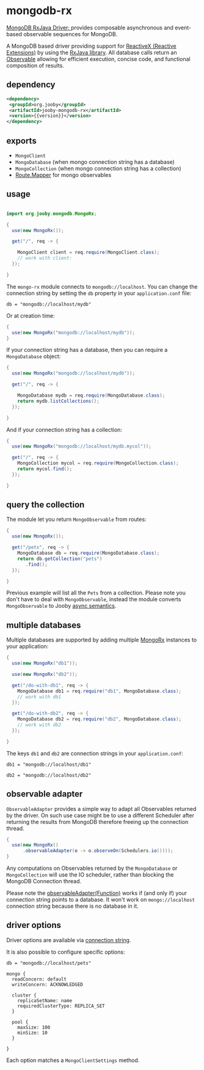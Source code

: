 # mongodb-rx

<a href="http://mongodb.github.io/mongo-java-driver-rx/">MongoDB RxJava Driver: </a> provides composable asynchronous and event-based observable sequences for MongoDB.

A MongoDB based driver providing support for <a href="http://reactivex.io">ReactiveX (Reactive Extensions)</a> by using the <a href="https://github.com/ReactiveX/RxJava">RxJava library</a>. All database calls return an <a href="http://reactivex.io/documentation/observable.html">Observable</a> allowing for efficient execution, concise code, and functional composition of results.

## dependency

```xml
<dependency>
 <groupId>org.jooby</groupId>
 <artifactId>jooby-mongodb-rx</artifactId>
 <version>{{version}}</version>
</dependency>
```

## exports

* ```MongoClient``` 
* ```MongoDatabase``` (when mongo connection string has a database) 
* ```MongoCollection``` (when mongo connection string has a collection) 
* [Route.Mapper]({{defdocs}}/Route.Mapper.html) for mongo observables 

## usage

```java

import org.jooby.mongodb.MongoRx;

{
  use(new MongoRx());

  get("/", req -> {

    MongoClient client = req.require(MongoClient.class);
    // work with client:
  });

}
```

The ```mongo-rx``` module connects to ```mongodb://localhost```. You can change the connection string by setting the ```db``` property in your ```application.conf``` file:

```
db = "mongodb://localhost/mydb"
```

Or at creation time:

```java
{
  use(new MongoRx("mongodb://localhost/mydb"));
}
```

If your connection string has a database, then you can require a ```MongoDatabase``` object:

```java
{
  use(new MongoRx("mongodb://localhost/mydb"));

  get("/", req -> {

    MongoDatabase mydb = req.require(MongoDatabase.class);
    return mydb.listCollections();
  });

}
```

And if your connection string has a collection:

```java
{
  use(new MongoRx("mongodb://localhost/mydb.mycol"));

  get("/", req -> {
    MongoCollection mycol = req.require(MongoCollection.class);
    return mycol.find();
  });

}
```

## query the collection

The module let you return ```MongoObservable``` from routes:

```java
{
  use(new MongoRx());

  get("/pets", req -> {
    MongoDatabase db = req.require(MongoDatabase.class);
    return db.getCollection("pets")
       .find();
  });

}
```

Previous example will list all the ```Pets``` from a collection. Please note you don't have to deal with ```MongoObservable```, instead the module converts ```MongoObservable``` to Jooby [async semantics](/doc/async/).

## multiple databases

Multiple databases are supported by adding multiple [MongoRx]({{defdocs}}/mongo/MongoRx.html) instances to your application:

```java
{
  use(new MongoRx("db1"));

  use(new MongoRx("db2"));

  get("/do-with-db1", req -> {
    MongoDatabase db1 = req.require("db1", MongoDatabase.class);
    // work with db1
  });

  get("/do-with-db2", req -> {
    MongoDatabase db2 = req.require("db2", MongoDatabase.class);
    // work with db2
  });

}
```

The keys ```db1``` and ```db2``` are connection strings in your ```application.conf```:

```
db1 = "mongodb://localhost/db1"

db2 = "mongodb://localhost/db2"
```

## observable adapter

```ObservableAdapter``` provides a simple way to adapt all Observables returned by the driver. On such use case might be to use a different Scheduler after returning the results from MongoDB therefore freeing up the connection thread.

```java
{
  use(new MongoRx()
      .observableAdapter(o -> o.observeOn(Schedulers.io())));
}
```

Any computations on Observables returned by the ```MongoDatabase``` or ```MongoCollection``` will use the IO scheduler, rather than blocking the MongoDB Connection thread.

Please note the [observableAdapter(Function)]({{defdocs}}/mongodb/MongoRx.html#observableAdapter-java.util.function.Function-) works if (and only if) your connection string points to a database. It won't work on ```mongo://localhost``` connection string because there is no database in it.

## driver options

Driver options are available via <a href="https://docs.mongodb.com/v3.0/reference/connection-string/">connection string</a>.

It is also possible to configure specific options:

```
db = "mongodb://localhost/pets"

mongo {
  readConcern: default
  writeConcern: ACKNOWLEDGED

  cluster {
    replicaSetName: name
    requiredClusterType: REPLICA_SET
  }

  pool {
    maxSize: 100
    minSize: 10
  }

}
```

Each option matches a ```MongoClientSettings``` method.
